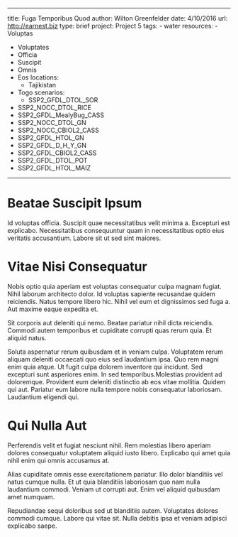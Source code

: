 ---
  title: Fuga Temporibus Quod
  author: Wilton Greenfelder
  date: 4/10/2016
  url: http://earnest.biz
  type: brief
  project: Project 5
  tags:
    - water
  resources:
    - Voluptas
  - Voluptates
  - Officia
  - Suscipit
  - Omnis
  - Eos
  locations:
    - Tajikistan
  - Togo
  scenarios:
    - SSP2_GFDL_DTOL_SOR
  - SSP2_NOCC_DTOL_RICE
  - SSP2_GFDL_MealyBug_CASS
  - SSP2_NOCC_DTOL_GN
  - SSP2_NOCC_CBIOL2_CASS
  - SSP2_GFDL_HTOL_GN
  - SSP2_GFDL_D_H_Y_GN
  - SSP2_GFDL_CBIOL2_CASS
  - SSP2_GFDL_DTOL_POT
  - SSP2_GFDL_HTOL_MAIZ
  ---
  # Beatae Suscipit Ipsum
Id voluptas officia. Suscipit quae necessitatibus velit minima a. Excepturi est explicabo. Necessitatibus consequuntur quam in necessitatibus optio eius veritatis accusantium. Labore sit ut sed sint maiores.

# Vitae Nisi Consequatur
Nobis optio quia aperiam est voluptas consequatur culpa magnam fugiat. Nihil laborum architecto dolor. Id voluptas sapiente recusandae quidem reiciendis. Natus tempore libero hic. Nihil vel eum et dignissimos sed fuga a. Aut maxime eaque expedita et.
 Sit corporis aut deleniti qui nemo. Beatae pariatur nihil dicta reiciendis. Commodi autem temporibus et cupiditate corrupti quas rerum quia. Et aliquid natus.
 Soluta aspernatur rerum quibusdam et in veniam culpa. Voluptatem rerum aliquam deleniti occaecati quo eius sed laudantium ipsa. Quo rem magni enim quia atque. Ut fugit culpa dolorem inventore qui incidunt. Sed excepturi sunt asperiores enim. In sed temporibus.Molestias provident ad doloremque. Provident eum deleniti distinctio ab eos vitae mollitia. Quidem qui aut. Pariatur eum labore nulla tempore nobis consequatur laboriosam. Laudantium eligendi qui.

# Qui Nulla Aut
Perferendis velit et fugiat nesciunt nihil. Rem molestias libero aperiam dolores consequatur voluptatem aliquid iusto libero. Explicabo qui amet quia nihil enim qui omnis accusamus at.
 Alias cupiditate omnis esse exercitationem pariatur. Illo dolor blanditiis vel natus cumque nulla. Et ut quia blanditiis laboriosam quo nam nulla laudantium commodi. Veniam ut corrupti aut. Enim vel aliquid quibusdam amet numquam.
 Repudiandae sequi doloribus sed ut blanditiis autem. Voluptates dolores commodi cumque. Labore qui vitae sit. Nulla debitis ipsa et veniam adipisci explicabo saepe.
